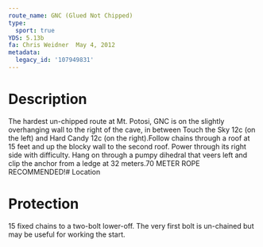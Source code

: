 ```yaml
---
route_name: GNC (Glued Not Chipped)
type:
  sport: true
YDS: 5.13b
fa: Chris Weidner  May 4, 2012
metadata:
  legacy_id: '107949831'
---
```

# Description
The hardest un-chipped route at Mt. Potosi, GNC is on the slightly overhanging wall to the right of the cave, in between Touch the Sky 12c (on the left) and Hard Candy 12c (on the right).Follow chains through a roof at 15 feet and up the blocky wall to the second roof. Power through its right side with difficulty. Hang on through a pumpy dihedral that veers left and clip the anchor from a ledge at 32 meters.70 METER ROPE RECOMMENDED!# Location
# Protection
15 fixed chains to a two-bolt lower-off. The very first bolt is un-chained but may be useful for working the start.